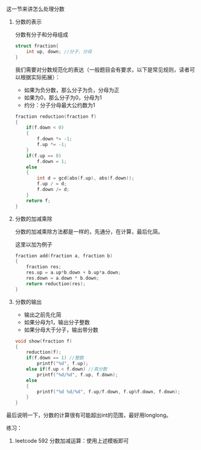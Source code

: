 这一节来讲怎么处理分数

1. 分数的表示

   分数有分子和分母组成

   ```c++
   struct fraction{
       int up, down; //分子，分母
   }
   ```

   我们需要对分数规范化的表达（一般题目会有要求，以下是常见规则，读者可以根据实际拓展）：

   * 如果为负分数，那么分子为负，分母为正
   * 如果为0，那么分子为0，分母为1
   * 约分：分子分母最大公约数为1

   ```c++
   fraction reduction(fraction f)
   {
       if(f.down < 0)
       {
           f.down *= -1;
           f.up *= -1;
       }
       if(f.up == 0)
           f.down = 1;
       else
       {
           int d = gcd(abs(f.up), abs(f.down));
           f.up / = d;
           f.down /= d;
       }
       return f;
   }
   ```

2. 分数的加减乘除

   分数的加减乘除方法都是一样的，先通分，在计算，最后化简。

   这里以加为例子

   ```c++
   fraction add(fraction a, fraction b)
   {
       fraction res;
       res.up = a.up*b.down + b.up*a.down;
       res.down = a.down * b.down;
       return reduction(res);
   }
   ```

3. 分数的输出

   * 输出之前先化简
   * 如果分母为1，输出分子整数
   * 如果分母大于分子，输出带分数

   ```c++
   void show(fraction f)
   {
       reduction(f);
       if(f.down == 1) //整数
           printf("%d", f.up);
       else if(f.up < f.down) //真分数
           printf("%d/%d", f.up, f.down);
       else
       {
           printf("%d %d/%d", f.up/f.down, f.up%f.down, f.down);
       }
   }
   ```

   

最后说明一下，分数的计算很有可能超出int的范围，最好用longlong。

练习：

1. leetcode 592 分数加减运算：使用上述模板即可